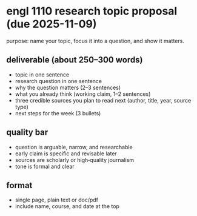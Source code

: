# engl 1110 research topic proposal (due 2025-11-09)

purpose: name your topic, focus it into a question, and show it matters.

## deliverable (about 250–300 words)
- topic in one sentence
- research question in one sentence
- why the question matters (2–3 sentences)
- what you already think (working claim, 1–2 sentences)
- three credible sources you plan to read next (author, title, year, source type)
- next steps for the week (3 bullets)

## quality bar
- question is arguable, narrow, and researchable
- early claim is specific and revisable later
- sources are scholarly or high‑quality journalism
- tone is formal and clear

## format
- single page, plain text or doc/pdf
- include name, course, and date at the top
